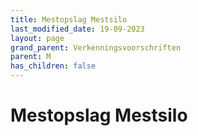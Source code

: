 ```yaml
---
title: Mestopslag Mestsilo
last_modified_date: 19-09-2023
layout: page
grand_parent: Verkenningsvoorschriften
parent: M
has_children: false
---
```


Mestopslag Mestsilo
===================

